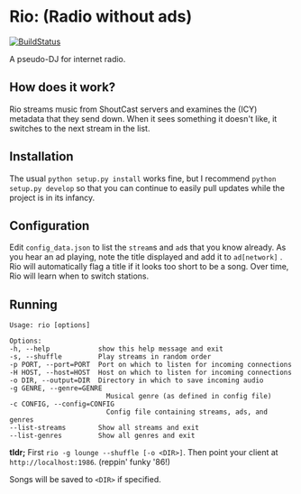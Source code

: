 Rio: (Radio without ads)
========================

[![BuildStatus](https://api.travis-ci.org/johntyree/rio.svg)](http://travis-ci.org/johntyree/rio)

A pseudo-DJ for internet radio.

How does it work?
-----------------

Rio streams music from ShoutCast servers and examines the (ICY) metadata that
they send down. When it sees something it doesn't like, it switches to the next
stream in the list.


Installation
------------

The usual `python setup.py install` works fine, but I recommend `python
setup.py develop` so that you can continue to easily pull updates while the
project is in its infancy.


Configuration
-------------

Edit `config_data.json` to list the `stream`s and `ad`s that you know already.
As you hear an ad playing, note the title displayed and add it to `ad[network]`
. Rio will automatically flag a title if it looks too short to be a song. Over
time, Rio will learn when to switch stations.


Running
-------

    Usage: rio [options]

    Options:
    -h, --help            show this help message and exit
    -s, --shuffle         Play streams in random order
    -p PORT, --port=PORT  Port on which to listen for incoming connections
    -H HOST, --host=HOST  Host on which to listen for incoming connections
    -o DIR, --output=DIR  Directory in which to save incoming audio
    -g GENRE, --genre=GENRE
                            Musical genre (as defined in config file)
    -c CONFIG, --config=CONFIG
                            Config file containing streams, ads, and genres
    --list-streams        Show all streams and exit
    --list-genres         Show all genres and exit

**tldr;** First `rio -g lounge --shuffle [-o <DIR>]`. Then point your client at
`http://localhost:1986`. (reppin' funky '86!)

Songs will be saved to `<DIR>` if specified.
